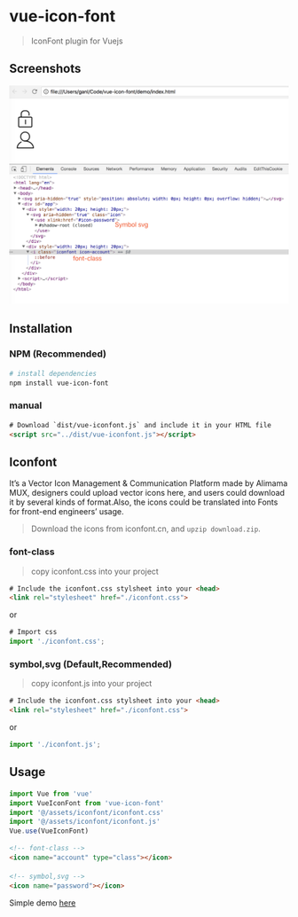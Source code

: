 # vue-icon-font

> IconFont plugin for Vuejs

## Screenshots

![image](https://github.com/ganl/mdAssets/raw/master/img/vue-icon-font_20170913-223111%402x.png)

## Installation

### NPM (Recommended)

``` bash
# install dependencies
npm install vue-icon-font
```

### manual

``` html
# Download `dist/vue-iconfont.js` and include it in your HTML file
<script src="../dist/vue-iconfont.js"></script>
```

## Iconfont

It’s a Vector Icon Management & Communication Platform made by Alimama MUX, designers could upload vector icons here, and users could download it by several kinds of format.Also, the icons could be translated into Fonts for front-end engineers’ usage.

> Download the icons from iconfont.cn, and `upzip download.zip`. 

### font-class 
> copy iconfont.css into your project

``` html
# Include the iconfont.css stylsheet into your <head>
<link rel="stylesheet" href="./iconfont.css">
```
or
``` js
# Import css
import './iconfont.css';
```

### symbol,svg (Default,Recommended)
> copy iconfont.js into your project

``` html
# Include the iconfont.css stylsheet into your <head>
<link rel="stylesheet" href="./iconfont.css">
```
or
``` js
import './iconfont.js';
```

## Usage
``` js
import Vue from 'vue'
import VueIconFont from 'vue-icon-font'
import '@/assets/iconfont/iconfont.css'
import '@/assets/iconfont/iconfont.js'
Vue.use(VueIconFont)
```

``` html
<!-- font-class -->
<icon name="account" type="class"></icon>

<!-- symbol,svg -->
<icon name="password"></icon>
```

Simple demo [here](https://github.com/ganl/vue-icon-font/tree/master/demo)
